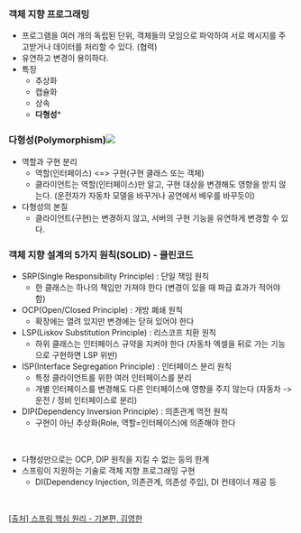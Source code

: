 ### 객체 지향 프로그래밍
- 프로그램을 여러 개의 독립된 단위, 객체들의 모임으로 파악하여 서로 메시지를 주고받거나 데이터를 처리할 수 있다. (협력)
- 유연하고 변경이 용이하다.
- 특징
  - 추상화
  - 캡슐화
  - 상속
  - **다형성***

### 다형성(Polymorphism)![](https://velog.velcdn.com/images/psmin77/post/201f4254-bd02-4f81-91ad-1908217d2f8c/image.png)
- 역할과 구현 분리
  - 역할(인터페이스) <=> 구현(구현 클래스 또는 객체)
  - 클라이언트는 역할(인터페이스)만 알고, 구현 대상을 변경해도 영향을 받지 않는다.
(운전자가 자동차 모델을 바꾸거나 공연에서 배우를 바꾸듯이)
- 다형성의 본질
  - 클라이언트(구현)는 변경하지 않고, 서버의 구현 기능을 유연하게 변경할 수 있다.

### 객체 지향 설계의 5가지 원칙(SOLID) - 클린코드
- SRP(Single Responsibility Principle) : 단일 책임 원칙
  - 한 클래스는 하나의 책임만 가져야 한다
  (변경이 있을 때 파급 효과가 적어야 함)
- OCP(Open/Closed Principle) : 개방 폐쇄 원칙
  - 확장에는 열려 있지만 변경에는 닫혀 있어야 한다
- LSP(Liskov Substitution Principle) : 리스코프 치환 원칙
  - 하위 클래스는 인터페이스 규약을 지켜야 한다
  (자동차 엑셀을 뒤로 가는 기능으로 구현하면 LSP 위반)
- ISP(Interface Segregation Principle) : 인터페이스 분리 원칙
  - 특정 클라이언트를 위한 여러 인터페이스를 분리
  - 개별 인터페이스를 변경해도 다른 인터페이스에 영향을 주지 않는다
(자동차 -> 운전 / 정비 인터페이스로 분리)
- DIP(Dependency Inversion Principle) : 의존관계 역전 원칙
  - 구현이 아닌 추상화(Role, 역할=인터페이스)에 의존해야 한다
<br>

- 다형성만으로는 OCP, DIP 원칙을 지킬 수 없는 등의 한계 
- 스프링이 지원하는 기술로 객체 지향 프로그래밍 구현
  - DI(Dependency Injection, 의존관계, 의존성 주입), DI 컨테이너 제공 등

<br>

> 
[[출처] 스프링 핵심 원리 - 기본편, 김영한](https://www.inflearn.com/course/%EC%8A%A4%ED%94%84%EB%A7%81-%ED%95%B5%EC%8B%AC-%EC%9B%90%EB%A6%AC-%EA%B8%B0%EB%B3%B8%ED%8E%B8)
